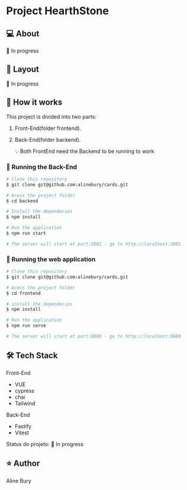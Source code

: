 # Project HearthStone

## :computer: About
  :construction: In progress

## :art: Layout
  :construction: In progress

## :rocket: How it works
This project is divided into two parts:
1. Front-End(folder frontend).
2. Back-End(folder backend).
  
    :bulb: Both FrontEnd need the Backend to be running to work

  ### :game_die: Running the Back-End
  ```bash
  # Clone this repository
  $ git clone git@github.com:alinebury/cards.git

  # Acess the project folder
  $ cd backend

  # Install the dependecies
  $ npm install

  # Run the application
  $ npm run start

  # The server will start at port:3001 - go to http://localhost:3001
  ```

  ### :compass: Running the web application
  ```bash
  # Clone this repository
  $ git clone git@github.com:alinebury/cards.git

  # Acess the project folder
  $ cd frontend

  # install the dependecies
  $ npm install

  # Run the application
  $ npm run serve

  # The server will start at port:8080 - go to http://localhost:8080
  ```
## :hammer_and_wrench: Tech Stack
Front-End
- VUE
- cypress
- chai
- Tailwind

Back-End
- Fastify
- Vitest


Status do projeto: :construction: In progress

## :star: Author
  Aline Bury
